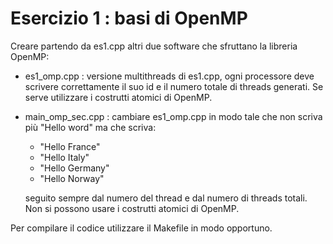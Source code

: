 Esercizio 1 : basi di OpenMP
==============================

Creare partendo da es1.cpp altri due software che sfruttano la libreria OpenMP:

  - es1_omp.cpp : versione multithreads di es1.cpp, ogni processore deve scrivere correttamente il suo id e il numero totale di threads generati. Se serve utilizzare i costrutti atomici di OpenMP.

  - main_omp_sec.cpp : cambiare es1_omp.cpp in modo tale che non scriva più "Hello word" ma che scriva:
      - "Hello France"
      - "Hello Italy"
      - "Hello Germany"
      - "Hello Norway"

    seguito sempre dal numero del thread e dal numero di threads totali. Non si possono usare i costrutti atomici di OpenMP.

Per compilare il codice utilizzare il Makefile in modo opportuno.
